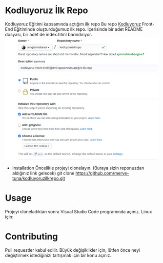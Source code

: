 # Kodluyoruz İlk Repo
Kodluyoruz Eğitimi kapsamında açtığım ilk repo
Bu repo [Kodluyoruz](https://www.kodluyoruz.org/) Front-End Eğitiminde oluşturduğumuz ilk repo. İçerisinde bir adet README dosyası, bir adet de index.html barındırıyor.
![resim](https://raw.githubusercontent.com/Kodluyoruz/taskforce/main/git/odev1/figures/github.png)
- Installation
Öncelikle projeyi clonelayın. (Buraya sizin reponuzdan aldığınız link gelecek)
git clone https://github.com/merve-tuna/kodluyoruzilkrepo.git
# Usage
Projeyi cloneladıktan sonra Visual Studio Code programında açınız.
Linux için:
# Contributing
Pull requestler kabul edilir. Büyük değişiklikler için, lütfen önce neyi değiştirmek istediğinizi tartışmak için bir konu açınız.
